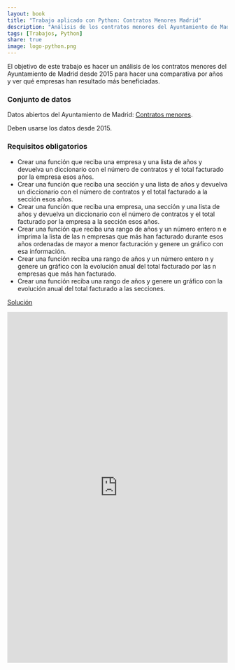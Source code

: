 ```yaml
---
layout: book
title: "Trabajo aplicado con Python: Contratos Menores Madrid"
description: "Análisis de los contratos menores del Ayuntamiento de Madrid"
tags: [Trabajos, Python]
share: true
image: logo-python.png
---
```


El objetivo de este trabajo es hacer un análisis de los contratos menores del Ayuntamiento de Madrid desde 2015 para hacer una comparativa por años y ver qué empresas han resultado más beneficiadas.

### Conjunto de datos

Datos abiertos del Ayuntamiento de Madrid: <a href="https://datos.madrid.es/portal/site/egob/menuitem.c05c1f754a33a9fbe4b2e4b284f1a5a0/?vgnextoid=c331ef300ebe5610VgnVCM1000001d4a900aRCRD&amp;vgnextchannel=374512b9ace9f310VgnVCM100000171f5a0aRCRD&amp;vgnextfmt=default" target="_blank">Contratos menores</a>.

Deben usarse los datos desde 2015.

### Requisitos obligatorios

- Crear una función que reciba una empresa y una lista de años y devuelva un diccionario con el número de contratos y el total facturado por la empresa esos años.
- Crear una función que reciba una sección y una lista de años y devuelva un diccionario con el número de contratos y el total facturado a la sección esos años.
- Crear una función que reciba una empresa, una sección y una lista de años y devuelva un diccionario con el número de contratos y el total facturado por la empresa a la sección esos años.
- Crear una función que reciba una rango de años y un número entero n e imprima la lista de las n empresas que más han facturado durante esos años ordenadas de mayor a menor facturación y genere un gráfico con esa información.
- Crear una función reciba una rango de años y un número entero n y genere un gráfico con la evolución anual del total facturado por las n empresas que más han facturado.
- Crear una función reciba una rango de años y genere un gráfico con la evolución anual del total facturado a las secciones.

<a href="https://github.com/asalber/contratos-menores-madrid" class="btn btn-info">Solución</a>

<iframe height="800px" width="100%" src="https://repl.it/@asalber/contratos-menores-madrid?lite=true" scrolling="no" frameborder="no" allowtransparency="true" allowfullscreen="true" sandbox="allow-forms allow-pointer-lock allow-popups allow-same-origin allow-scripts allow-modals"></iframe>
